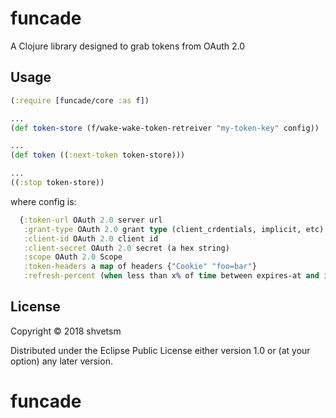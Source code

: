 # funcade

A Clojure library designed to grab tokens from OAuth 2.0

## Usage


```clojure
(:require [funcade/core :as f])

...
(def token-store (f/wake-wake-token-retreiver "my-token-key" config))

...
(def token ((:next-token token-store)))

...
((:stop token-store))

```

where config is:
```clojure
  {:token-url OAuth 2.0 server url
   :grant-type OAuth 2.0 grant type (client_crdentials, implicit, etc)
   :client-id OAuth 2.0 client id
   :client-secret OAuth 2.0 secret (a hex string)
   :scope OAuth 2.0 Scope
   :token-headers a map of headers {"Cookie" "foo=bar"}
   :refresh-percent (when less than x% of time between expires-at and issued-at remains, refresh the token)}
```
## License

Copyright © 2018 shvetsm

Distributed under the Eclipse Public License either version 1.0 or (at
your option) any later version.
# funcade

